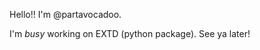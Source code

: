 Hello!!
I'm @partavocadoo.

I'm *busy* working on EXTD (python package).
See ya later!


<!---
partavocadoo/partavocadoo is a ✨ special ✨ repository because its `README.md` (this file) appears on your GitHub profile.
You can click the Preview link to take a look at your changes.
--->
